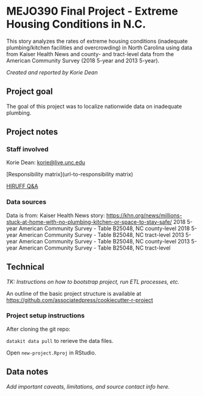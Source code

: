 # MEJO390 Final Project - Extreme Housing Conditions in N.C.

This story analyzes the rates of extreme housing conditions (inadequate plumbing/kitchen facilities and overcrowding) in North Carolina using data from Kaiser Health News and county- and tract-level data from the American Community Survey (2018 5-year and 2013 5-year).

*Created and reported by Korie Dean*

## Project goal

The goal of this project was to localize nationwide data on inadequate plumbing.

## Project notes

### Staff involved

Korie Dean: korie@live.unc.edu

[Responsibility matrix](url-to-responsibility matrix)

[HIRUFF Q&A](url-to-hiruff)

### Data sources
Data is from:
  Kaiser Health News story: https://khn.org/news/millions-stuck-at-home-with-no-plumbing-kitchen-or-space-to-stay-safe/
  2018 5-year American Community Survey - Table B25048, NC county-level
  2018 5-year American Community Survey - Table B25048, NC tract-level
  2013 5-year American Community Survey - Table B25048, NC county-level
  2013 5-year American Community Survey - Table B25048, NC tract-level

## Technical

*TK: Instructions on how to bootstrap project, run ETL processes, etc.*

An outline of the basic project structure is available at https://github.com/associatedpress/cookiecutter-r-project

### Project setup instructions

After cloning the git repo:

`datakit data pull` to rerieve the data files.

Open `new-project.Rproj` in RStudio.

## Data notes

*Add important caveats, limitations, and source contact info here.*
